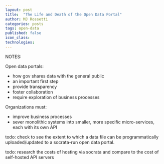 ```yaml
---
layout: post
title:  "The Life and Death of the Open Data Portal"
author: MJ Rossetti
categories: posts
tags: open-data
published: false
icon_class:
technologies:
---
```


NOTES:

Open data portals:
 + how gov shares data with the general public
 + an important first step
 + provide transparency
 + foster collaboration
 + require exploration of business processes

Organizations must:
 + improve business processes
 + sever monolithic systems into smaller, more specific micro-services, each with its own API

todo: check to see the extent to which a data file can be programmatically uploaded/updated to a socrata-run open data portal.

todo: research the costs of hosting via socrata and compare to the cost of self-hosted API servers
